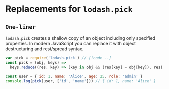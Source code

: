 # Replacements for `lodash.pick`

## `One-liner`

`lodash.pick` creates a shallow copy of an object including only specified properties. In modern JavaScript you can replace it with object destructuring and rest/spread syntax.

```js
var pick = require('lodash.pick') // [!code --]
const pick = (obj, keys) =>
  keys.reduce((res, key) => (key in obj && (res[key] = obj[key]), res), {}) // [!code ++]

const user = { id: 1, name: 'Alice', age: 25, role: 'admin' }
console.log(pick(user, ['id', 'name'])) // { id: 1, name: 'Alice' }
```
